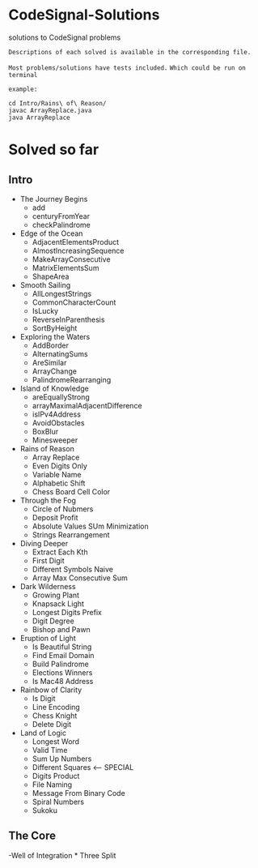# CodeSignal-Solutions
solutions to CodeSignal problems

`Descriptions of each solved is available in the corresponding file.`

`Most problems/solutions have tests included.`
`Which could be run on terminal`

`example:`
        
    cd Intro/Rains\ of\ Reason/
    javac ArrayReplace.java
    java ArrayReplace

# Solved so far
## Intro
- The Journey Begins
    * add
    * centuryFromYear
    * checkPalindrome
- Edge of the Ocean
    * AdjacentElementsProduct
    * AlmostIncreasingSequence
    * MakeArrayConsecutive
    * MatrixElementsSum
    * ShapeArea
- Smooth Sailing
    * AllLongestStrings
    * CommonCharacterCount
    * IsLucky
    * ReverseInParenthesis
    * SortByHeight
- Exploring the Waters
    * AddBorder
    * AlternatingSums
    * AreSimilar
    * ArrayChange
    * PalindromeRearranging
- Island of Knowledge
    * areEquallyStrong
    * arrayMaximalAdjacentDifference
    * isIPv4Address
    * AvoidObstacles
    * BoxBlur
    * Minesweeper
- Rains of Reason
    * Array Replace
    * Even Digits Only
    * Variable Name
    * Alphabetic Shift
    * Chess Board Cell Color
- Through the Fog
    * Circle of Nubmers
    * Deposit Profit
    * Absolute Values SUm Minimization
    * Strings Rearrangement
- Diving Deeper
    * Extract Each Kth
    * First Digit
    * Different Symbols Naive
    * Array Max Consecutive Sum
- Dark Wilderness
    * Growing Plant
    * Knapsack Light
    * Longest Digits Prefix
    * Digit Degree
    * Bishop and Pawn
- Eruption of Light
    * Is Beautiful String
    * Find Email Domain
    * Build Palindrome
    * Elections Winners
    * Is Mac48 Address
- Rainbow of Clarity    
    * Is Digit
    * Line Encoding
    * Chess Knight
    * Delete Digit
- Land of Logic
    * Longest Word
    * Valid Time
    * Sum Up Numbers
    * Different Squares <-- SPECIAL
    * Digits Product
    * File Naming
    * Message From Binary Code
    * Spiral Numbers
    * Sukoku

## The Core
-Well of Integration
    * Three Split